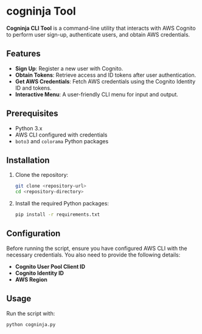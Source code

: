 # cogninja Tool

**Cogninja CLI Tool** is a command-line utility that interacts with AWS Cognito to perform user sign-up, authenticate users, and obtain AWS credentials.

## Features

- **Sign Up**: Register a new user with Cognito.
- **Obtain Tokens**: Retrieve access and ID tokens after user authentication.
- **Get AWS Credentials**: Fetch AWS credentials using the Cognito Identity ID and tokens.
- **Interactive Menu**: A user-friendly CLI menu for input and output.

## Prerequisites

- Python 3.x
- AWS CLI configured with credentials
- `boto3` and `colorama` Python packages

## Installation

1. Clone the repository:

    ```bash
    git clone <repository-url>
    cd <repository-directory>
    ```

2. Install the required Python packages:

    ```bash
    pip install -r requirements.txt
    ```

## Configuration

Before running the script, ensure you have configured AWS CLI with the necessary credentials. You also need to provide the following details:

- **Cognito User Pool Client ID**
- **Cognito Identity ID**
- **AWS Region**

## Usage

Run the script with:

```bash
python cogninja.py
